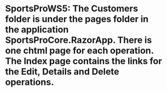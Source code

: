# SportsProWS5: The Customers folder is under the pages folder in the application SportsProCore.RazorApp. There is one chtml page for each operation. The Index page contains the links for the Edit, Details and Delete operations.
